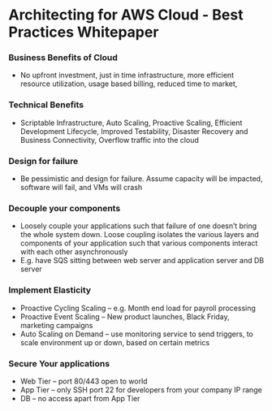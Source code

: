 # Architecting for AWS Cloud - Best Practices Whitepaper

### Business Benefits of Cloud

* No upfront investment, just in time infrastructure, more efficient resource utilization, usage based billing, reduced time to market,

### Technical Benefits

* Scriptable Infrastructure, Auto Scaling, Proactive Scaling, Efficient Development Lifecycle, Improved Testability, Disaster Recovery and Business Connectivity, Overflow traffic into the cloud

### Design for failure

* Be pessimistic and design for failure. Assume capacity will be impacted, software will fail, and VMs will crash

### Decouple your components

* Loosely couple your applications such that failure of one doesn’t bring the whole system down. Loose coupling isolates the various layers and components of your application such that various components interact with each other asynchronously
* E.g. have SQS sitting between web server and application server and DB server

### Implement Elasticity

* Proactive Cycling Scaling – e.g. Month end load for payroll processing
* Proactive Event Scaling – New product launches, Black Friday, marketing campaigns
* Auto Scaling on Demand – use monitoring service to send triggers, to scale environment up or down, based on certain metrics

### Secure Your applications

* Web Tier – port 80/443 open to world
* App Tier – only SSH port 22 for developers from your company IP range
* DB – no access apart from App Tier

